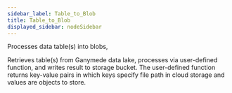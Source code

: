 ```yaml
---
sidebar_label: Table_to_Blob
title: Table_to_Blob
displayed_sidebar: nodeSidebar
---
```


Processes data table(s) into blobs,

Retrieves table(s) from Ganymede data lake, processes via user-defined function,
and writes result to storage bucket.  The user-defined function returns key-value
pairs in which keys specify file path in cloud storage and values are objects to store.